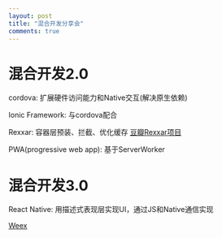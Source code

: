 ```yaml
---
layout: post
title: "混合开发分享会"
comments: true
---
```


# 混合开发2.0
cordova: 扩展硬件访问能力和Native交互(解决原生依赖)

Ionic Framework: 与cordova配合

Rexxar: 容器层预装、拦截、优化缓存 [豆瓣Rexxar项目](http://lincode.github.io/Hybrid-Rexxar)

PWA(progressive web app): 基于ServerWorker

# 混合开发3.0
React Native: 用描述式表现层实现UI，通过JS和Native通信实现

[Weex](http://alibaba.github.io/weex/)

